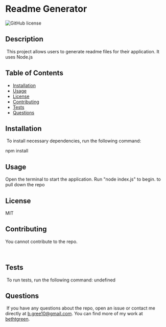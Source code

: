 # Readme Generator
  ![GitHub license](https://img.shields.io/badge/license-MIT-blue.svg)
  ​
  ## Description
  ​
  This project allows users to generate readme files for their application. It uses Node.js
  ​
  ## Table of Contents 
  
  * [Installation](#installation)
  ​
  * [Usage](#usage)
  ​
  * [License](#license)
  ​
  * [Contributing](#contributing)
  ​
  * [Tests](#tests)
  ​
  * [Questions](#questions)
  ​
  ## Installation
  ​
  To install necessary dependencies, run the following command: 
  
  ​npm install
  
  ## Usage
  
   ​Open the terminal to start the application. Run "node index.js" to begin.  to pull down the repo 
  ​
  ## License
  MIT
  ​
 
    
  ## Contributing
  ​You cannot contribute to the repo. 
 
  ​
  ## Tests
  ​
  To run tests, run the following command:
  undefined
  ​
  ## Questions
  ​
  If you have any questions about the repo, open an issue or contact me directly at b.gree10@gmail.com. You can find more of my work at [bethtgreen](https://github.com/bethtgreen/).
  